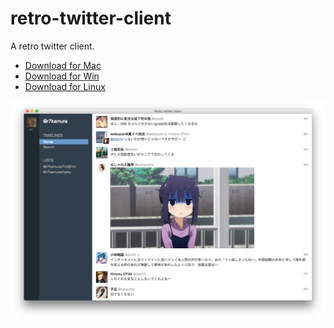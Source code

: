 # retro-twitter-client
A retro twitter client.

- [Download for Mac](https://github.com/r7kamura/retro-twitter-client/releases/download/v0.0.10/retro-twitter-client-darwin-x64.zip)
- [Download for Win](https://github.com/r7kamura/retro-twitter-client/releases/download/v0.0.10/retro-twitter-client-win32-x64.zip)
- [Download for Linux](https://github.com/r7kamura/retro-twitter-client/releases/download/v0.0.10/retro-twitter-client-linux-x64.zip)

![](/screenshots/preview13.png)
